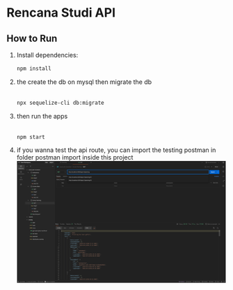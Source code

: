 # Rencana Studi API

## How to Run

1. Install dependencies:

   ```bash
   npm install

   ```

2. the create the db on mysql then migrate the db

   ```bash

   npx sequelize-cli db:migrate

   ```

3. then run the apps

   ```bash

   npm start

   ```

4. if you wanna test the api route, you can import the testing postman in folder postman import inside this project
   ![Project Preview](screenshots/test.png)
